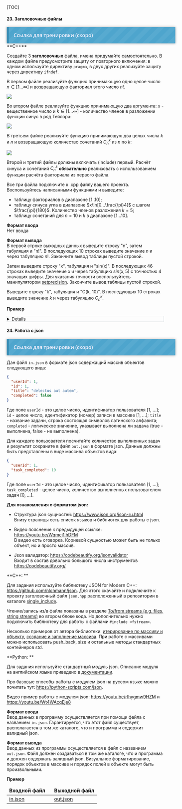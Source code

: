 [TOC]

#### <span>23</span>. Заголовочные файлы

<div id="testing" style="background-size: 40px 40px; background-image: -moz-linear-gradient(135deg, rgba(255, 255, 255, .05) 25%, transparent 25%, transparent 50%, rgba(255, 255, 255, .05) 50%, rgba(255, 255, 255, .05) 75%, transparent 75%, transparent); background-image: -webkit-linear-gradient(135deg, rgba(255, 255, 255, .05) 25%, transparent 25%, transparent 50%, rgba(255, 255, 255, .05) 50%, rgba(255, 255, 255, .05) 75%, transparent 75%, transparent); background-image: linear-gradient(135deg, rgba(255, 255, 255, .05) 25%, transparent 25%, transparent 50%, rgba(255, 255, 255, .05) 50%, rgba(255, 255, 255, .05) 75%, transparent 75%, transparent); box-shadow: 0 0 8px rgba(0,0,0,.3); width: 100%; margin: 0 auto; padding:15px; background-color: #4ea5cd; border-left:7px #3b8eb5 solid;">
<a href="#" style="text-decoration: none; font:16px 'Open Sans'; font-weight:600; color:#f4f0fc;">Ссылка для тренировки (скоро)</a>
</div>
**C++**

Создайте 3 **заголовочных** файла, имена придумайте самостоятельно.  В каждом файле предусмотрите защиту от повторного включения: в одном используйте директиву `pragma`, в двух других реализуйте защиту через директиву `ifndef`.

В первом файле реализуйте функцию принимающую одно целое число $n \in[1...\infty]$ и возвращающую факториал этого число $n!$.

![](https://wikimedia.org/api/rest_v1/media/math/render/svg/0613b26bbfc65ef7ae0142723f8251988cc70ba0)

Во втором файле реализуйте функцию принимающую два аргумента: $x$ - вещественное число и $k\in[1... \infty]$ - количество членов в разложении функции синус в ряд Тейлора:

![](https://wikimedia.org/api/rest_v1/media/math/render/svg/b89940045b13c9bcd33512a3051b8869086947ed)

В третьем файле реализуйте функцию принимающую два целых числа $k$ и $n$ и возвращающую количество сочетаний $C_{n}^{k}$ из $n$ по $k$:

![](https://wikimedia.org/api/rest_v1/media/math/render/svg/a73cf8428fc85510cade14325f0d8a3f460ed0c6)

Второй и третий файлы должны включать (include) первый. Расчёт синуса и сочетаний $C_{n}^{k}$ **обязательно** реализовать с использованием функции расчёта факториала из первого файла.

Все три файла подключите к .cpp файлу вашего проекта. Воспользуйтесь написанными функциями и выведите:

- таблицу факториалов в диапазоне $[1..10]$;
- таблицу синуса угла в диапазоне $x\in[0...\frac{\pi}4]$ c шагом $\frac{\pi}{180}$. Количество членов разложения $k=5$;
- таблицу сочетаний для $n = 10$ и $k$ в диапазоне $[1...10]$.

**Формат ввода**   
Нет ввода

**Формат вывода**   
В первой строке выходных данных выведите строку "n", затем табуляция и "n!". В последующих 10 строках выведите значение $n$ и через табуляцию $n!$. Закончите вывод таблицы пустой строкой. 

Затем выведите строку "x", табуляция и "sin(x)". В последующих 46 строках выведите значение $x$ и через табуляцию $sin(x, 5)$ с точностью 4 значащих цифры. Для указания точности воспользуйтесь манипулятором [setprecision](https://www.cplusplus.com/reference/iomanip/setprecision/). Закончите вывод таблицы пустой строкой.  

Выведите строку "k", табуляция и "C(k, 10)". В последующих 10 строках выведите значение $k$ и через табуляцию $C_{n}^{k}$.

**Пример** 

<details style="border: 1px solid #dfe2e5;"><table>
<thead><tr><td width="50%"><b>Ввод</b></td><td width="50%"><b>Вывод</b></td></tr></thead>
<tr><td></td><td><pre>n       n!
1       1
2       2
3       6
4       24
5       120
6       720
7       5040
8       40320
9       362880
10      3628800<br>
x       sin(x)
0       0
0.01745 0.01745
0.03491 0.0349
0.05236 0.05234
0.06981 0.06976
0.08727 0.08716
0.1047  0.1045
0.1222  0.1219
0.1396  0.1392
0.1571  0.1564
0.1745  0.1736
0.192   0.1908
0.2094  0.2079
0.2269  0.225
0.2443  0.2419
0.2618  0.2588
0.2793  0.2756
0.2967  0.2924
0.3142  0.309
0.3316  0.3256
0.3491  0.342
0.3665  0.3584
0.384   0.3746
0.4014  0.3907
0.4189  0.4067
0.4363  0.4226
0.4538  0.4384
0.4712  0.454
0.4887  0.4695
0.5061  0.4848
0.5236  0.5
0.5411  0.515
0.5585  0.5299
0.576   0.5446
0.5934  0.5592
0.6109  0.5736
0.6283  0.5878
0.6458  0.6018
0.6632  0.6157
0.6807  0.6293
0.6981  0.6428
0.7156  0.6561
0.733   0.6691
0.7505  0.682
0.7679  0.6947
0.7854  0.7071<br>
k       C(k, 10)
1       10
2       45
3       120
4       210
5       252
6       210
7       120
8       45
9       10
10      1</pre></td></tr>
</table></details>



#### <span>24</span>. Работа с json

<div id="testing" style="background-size: 40px 40px; background-image: -moz-linear-gradient(135deg, rgba(255, 255, 255, .05) 25%, transparent 25%, transparent 50%, rgba(255, 255, 255, .05) 50%, rgba(255, 255, 255, .05) 75%, transparent 75%, transparent); background-image: -webkit-linear-gradient(135deg, rgba(255, 255, 255, .05) 25%, transparent 25%, transparent 50%, rgba(255, 255, 255, .05) 50%, rgba(255, 255, 255, .05) 75%, transparent 75%, transparent); background-image: linear-gradient(135deg, rgba(255, 255, 255, .05) 25%, transparent 25%, transparent 50%, rgba(255, 255, 255, .05) 50%, rgba(255, 255, 255, .05) 75%, transparent 75%, transparent); box-shadow: 0 0 8px rgba(0,0,0,.3); width: 100%; margin: 0 auto; padding:15px; background-color: #4ea5cd; border-left:7px #3b8eb5 solid;">
<a href="#" style="text-decoration: none; font:16px 'Open Sans'; font-weight:600; color:#f4f0fc;">Ссылка для тренировки (скоро)</a>
</div>

Дан файл `in.json` в формате json содержащий массив объектов следующего вида:

```json
{
  "userId": 1,
  "id": 1,
  "title": "delectus aut autem",
  "completed": false
}
```

Где поле `userId` - это целое число, идентификатор пользователя [1, ...]; `id` - целое число, идентификатор (номер) записи в массиве [1, ...]; `title` - название задачи, строка состоящая символов латинского алфавита; `completed` - логическое значение, указывает выполнена ли задача (true - выполнена, false - не выполнена).

Для каждого пользователя посчитайте количество выполненных задач и результат сохраните в файл `out.json` в формате json. Данные должны быть представлены в виде массива объектов вида: 

```json
{
  "userId": 1,
  "task_completed": 10
}
```

Где поле `userId` - это целое число, идентификатор пользователя [1, ...]; `task_completed` - целое число, количество выполненных пользователем задач [0, ...].

**Для ознакомления с форматом json:**

- Структура json сущностей: https://www.json.org/json-ru.html  
  Внизу страницы есть список языков и библиотек для работы с json.

- Видео пояснение к предыдущей ссылке: https://youtu.be/Wqmcj1IhDFM  
  В видео есть оговорка. Корневой сущностью может быть не только объект, но и просто массив.
- Json валидатор: https://codebeautify.org/jsonvalidator  
  Входит в состав довольно большого числа инструментов https://codebeautify.org/

**С++: **

Для задания используйте библиотеку JSON for Modern C++: https://github.com/nlohmann/json. Для этого скачайте и подключите к проекту заголовочный файл `json.hpp` расположенный в репозитории в каталоге [single_include](https://github.com/nlohmann/json/tree/develop/single_include).

Чтение/запись из/в файла показаны в разделе [To/from streams (e.g. files, string streams)](https://github.com/nlohmann/json#user-content-tofrom-streams-eg-files-string-streams) во втором блоке кода. Но дополнительно нужно подключить библиотеку для работы с файлами `#include <fstream>`.

Несколько примеров от автора библиотеки: [итерирование по массиву и объекту](https://wandbox.org/permlink/ScW4gbehjRyjHyPZ), [создание и заполнение массива](https://wandbox.org/permlink/Ptk2BoNyGfrZfxRU). При работе с массивами можно использовать push_back, size и остальные методы стандартных контейнеров std.

**Python: **

Для задания используйте стандартный модуль json. Описание модуля на английском языке приведено в [документации](https://docs.python.org/3/library/json.html).

Про базовые способы работы с модулем json на руссом языке можно почитать тут: https://python-scripts.com/json.

Видео пример работы с модулем json: https://youtu.be/rIhygmw9HZM и https://youtu.be/Wt4WAcqEje8

**Формат ввода**   
Ввод данных в программу осуществляется при помощи файла с названием `in.json`. Гарантируется, что этот файл существует, располагается в том же каталоге, что и программа и содержит валидный json.

**Формат вывода**   
Ввод данных из программы осуществляется в файл с названием `out.json`. Файл должен создаваться в том же каталоге, что и программа и должен содержать валидный json. Визуальное форматирование, порядок объектов в массиве и порядок полей в объекте могут быть произвольными.

**Пример** 

<table>
<thead><tr><td width="50%"><b>Входной файл</b></td><td width="50%"><b>Выходной файл</b></td></tr></thead>
    <tr><td valign="top"><a href="./resources/files/task24/in.json">in.json</a></td><td valign="top"><a href="./resources/files/task24/out.json">out.json</a></td></tr>
</table> 

